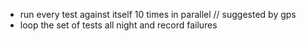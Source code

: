 * run every test against itself 10 times in parallel // suggested by gps
* loop the set of tests all night and record failures
